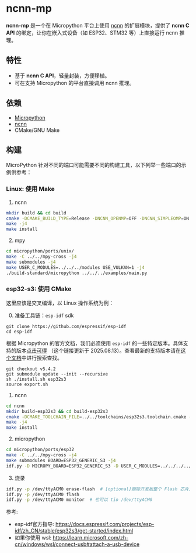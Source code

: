 # ncnn-mp

**ncnn-mp** 是一个在 Micropython 平台上使用 [ncnn](https://github.com/Tencent/ncnn) 的扩展模块，提供了 **ncnn C API** 的绑定，让你在嵌入式设备（如 ESP32、STM32 等）上直接运行 ncnn 推理。

## 特性
- 基于 **ncnn C API**，轻量封装，方便移植。
- 可在支持 Micropython 的平台直接调用 ncnn 推理。

## 依赖
- [Micropython](https://micropython.org/)
- [ncnn](https://github.com/Tencent/ncnn)
- CMake/GNU Make

## 构建
MicroPython 针对不同的端口可能需要不同的构建工具，以下列举一些端口的示例供参考：

### Linux: 使用 Make
1. ncnn
```bash
mkdir build && cd build
cmake -DCMAKE_BUILD_TYPE=Release -DNCNN_OPENMP=OFF -DNCNN_SIMPLEOMP=ON -DNCNN_SIMPLESTL=OFF -DNCNN_VULKAN=ON -DNCNN_BUILD_BENCHMARK=ON -DNCNN_BUILD_TESTS=OFF -DCMAKE_EXPORT_COMPILE_COMMANDS=ON -DCMAKE_INSTALL_PREFIX=./install ..
make -j4
make install
```
2. mpy
```bash
cd micropython/ports/unix/
make -C ../../mpy-cross -j4
make submodules -j4
make USER_C_MODULES=../../../modules USE_VULKAN=1 -j4
./build-standard/micropython ../../../examples/main.py
```

### esp32-s3: 使用 CMake

这里应该是交叉编译，以 Linux 操作系统为例：

0. 准备工具链：`esp-idf` sdk
```shell
git clone https://github.com/espressif/esp-idf
cd esp-idf
```
根据 Micropython 的官方文档，我们必须使用 `esp-idf` 的一些特定版本。具体支持的版本[点击可得](https://github.com/micropython/micropython/blob/744270ac1b9ed3929cd41d1a6e1f6ea0e785745d/ports/esp32/README.md?plain=1#L33-L34) （这个链接更新于 2025.08.13）。查看最新的支持版本请在[这个文档]((https://github.com/micropython/micropython/blob/master/ports/esp32/README.md))中进行搜索查找。
```shell
git checkout v5.4.2
git submodule update --init --recursive
sh ./install.sh esp32s3
source export.sh
```

1. ncnn
```bash
cd ncnn
mkdir build-esp32s3 && cd build-esp32s3
cmake -DCMAKE_TOOLCHAIN_FILE=../../toolchains/esp32s3.toolchain.cmake -DNCNN_OPENMP=OFF -DNCNN_SIMPLEOMP=ON -DNCNN_STRING=OFF -DNCNN_STDIO=OFF -DNCNN_BF16=OFF -DNCNN_DISABLE_RTTI=ON -DNCNN_DISABLE_EXCEPTION=ON -DNCNN_DISABLE_PIC=ON -DNCNN_PIXEL_DRAWING=OFF -DWITH_LAYER_convolution3d=OFF -DWITH_LAYER_pooling3d=OFF -DWITH_LAYER_deconvolution3d=OFF -DWITH_LAYER_convolutiondepthwise3d=OFF -DWITH_LAYER_deconvolutiondepthwise3d=OFF -DCMAKE_BUILD_TYPE=MinSizeRel -DCMAKE_EXPORT_COMPILE_COMMANDS=ON -DCMAKE_INSTALL_PREFIX=./install ..
make -j4
make install
```

2. micropython
```bash
cd micropython/ports/esp32
make -C ../../mpy-cross -j4
make submodules BOARD=ESP32_GENERIC_S3 -j4
idf.py -D MICROPY_BOARD=ESP32_GENERIC_S3 -D USER_C_MODULES=../../../../modules/ncnn_mp/micropython.cmake -D NCNN_INSTALL_PREFIX=../../../../ncnn/build-esp32s3/install build
```

3. 烧录
```bash
idf.py -p /dev/ttyACM0 erase-flash  # [optional]擦除开发板整个 Flash 芯片上的内容
idf.py -p /dev/ttyACM0 flash
idf.py -p /dev/ttyACM0 monitor  # 也可以 tio /dev/ttyACM0
```

参考: 
- esp-idf官方指导: https://docs.espressif.com/projects/esp-idf/zh_CN/stable/esp32s3/get-started/index.html
- 如果你使用 wsl: https://learn.microsoft.com/zh-cn/windows/wsl/connect-usb#attach-a-usb-device
